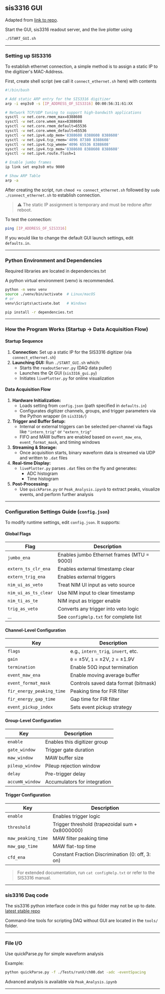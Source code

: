 ## sis3316 GUI ###

Adapted from [link to repo](https://github.com/dougUCN/sis3316_gui).

Start the GUI, sis3316 readout server, and the live plotter using 

```bash
./START_GUI.sh
```

---

### Setting up SIS3316 ###

To establish ethernet connection, a simple method is to assign a static IP to the digitizer's MAC-Address. 

First, create shell script (we call it `connect_ethernet.sh` here) with contents

```bash
#!/bin/bash

# Add static ARP entry for the SIS3316 digitizer
arp -i enp3s0 -s [IP_ADDRESS_OF_SIS3316] 00:00:56:31:61:XX

# Network TCP/UDP tuning to support high-bandwith applications
sysctl -w net.core.rmem_max=8388608
sysctl -w net.core.wmem_max=8388608
sysctl -w net.core.rmem_default=65536
sysctl -w net.core.wmem_default=65536
sysctl -w net.ipv4.udp_mem='8388608 8388608 8388608'
sysctl -w net.ipv4.tcp_rmem='4096 87380 8388608'
sysctl -w net.ipv4.tcp_wmem='4096 65536 8388608'
sysctl -w net.ipv4.tcp_mem='8388608 8388608 8388608'
sysctl -w net.ipv4.route.flush=1

# Enable jumbo frames
ip link set enp3s0 mtu 9000

# Show ARP Table
arp -a
```

After creating the script, run `chmod +x connect_ethernet.sh` followed by `sudo ./connect_ethernet.sh` to establish connection. 

> ⚠️ The static IP assignment is temporary and must be redone after reboot.

To test the connection:

```bash
ping [IP_ADDRESS_OF_SIS3316]
```

If you would like to change the default GUI launch settings, edit `defaults.in`.

---

### Python Environment and Dependencies ###

Required libraries are located in dependencies.txt

A python virtual environment (venv) is recommended.

```bash
python -m venv venv
source ./venv/bin/activate  # Linux/macOS
# or
venv\Scripts\activate.bat   # Windows

pip install -r dependencies.txt
```

---

### How the Program Works (Startup -> Data Acquisition Flow) ###

#### **Startup Sequence** ####
1. **Connection:** Set up a static IP for the SIS3316 digitizer (via `connect_ethernet.sh`)
2. **Launching GUI:** Run `./START_GUI.sh` which:
      - Starts the `readoutServer.py` (DAQ data puller)
      - Launches the Qt GUI (`sis3316_gui.py`)
      - Initiates `livePlotter.py` for online visualization

#### **Data Acquisition Flow** ####
1. **Hardware Initialization:**
      - Loads setting from `config.json` (path specified in `defaults.in`)
      - Configurates digitizer channels, groups, and trigger parameters via the Python wrapper (in `sis3316/`)
2. **Trigger and Buffer Setup:**
      - Internal or external triggers can be selected per-channel via flags like `"intern_trig"` or `"extern_trig"`
      - FIFO and MAW buffers are enabled based on `event_maw_ena`, `event_format_mask`, and timing windows
3. **Streaming & Storage:**
      - Once acquisition starts, binary waveform data is streamed via UDP and written to `.dat` files
4. **Real-time Display:**
      - `livePlotter.py` parses `.dat` files on the fly and generates:
           - ADC histogram
           - Time histogram
5. **Post-Processing:**
      - Use `quickParse.py` or `Peak_Analysis.ipynb` to extract peaks, visualize events, and perform further analysis

---

### Configuration Settings Guide (`config.json`) ###

To modify runtime settings, edit `config.json`. It supports:

#### Global Flags

| Flag               | Description |
|--------------------|-------------|
| `jumbo_ena`        | Enables jumbo Ethernet frames (MTU = 9000) |
| `extern_ts_clr_ena`| Enables external timestamp clear |
| `extern_trig_ena`  | Enables external triggers |
| `nim_ui_as_veto`   | Treat NIM UI input as veto source |
| `nim_ui_as_ts_clear` | Use NIM input to clear timestamp |
| `nim_ti_as_te`     | NIM input as trigger enable |
| `trig_as_veto`     | Converts any trigger into veto logic |
| ...                | See `configHelp.txt` for complete list |

#### Channel-Level Configuration

| Key                   | Description |
|------------------------|-------------|
| `flags`               | e.g., `intern_trig`, `invert`, etc. |
| `gain`                | `0` = ±5V, `1` = ±2V, `2` = ±1.9V |
| `termination`         | Enable 50Ω input termination |
| `event_maw_ena`       | Enable moving average buffer |
| `event_format_mask`   | Controls saved data format (bitmask) |
| `fir_energy_peaking_time` | Peaking time for FIR filter |
| `fir_energy_gap_time`     | Gap time for FIR filter |
| `event_pickup_index`  | Sets event pickup strategy |

#### Group-Level Configuration

| Key              | Description |
|------------------|-------------|
| `enable`         | Enables this digitizer group |
| `gate_window`    | Trigger gate duration |
| `maw_window`     | MAW buffer size |
| `pileup_window`  | Pileup rejection window |
| `delay`          | Pre-trigger delay |
| `accumN_window`  | Accumulators for integration |

#### Trigger Configuration

| Key              | Description |
|------------------|-------------|
| `enable`         | Enables trigger logic |
| `threshold`      | Trigger threshold (trapezoidal sum + 0x8000000) |
| `maw_peaking_time` | MAW filter peaking time |
| `maw_gap_time`     | MAW flat-top time |
| `cfd_ena`        | Constant Fraction Discrimination (0: off, 3: on) |

> For extended documentation, run `cat configHelp.txt` or refer to the SIS3316 manual.

---

### sis3316 Daq code ###

The sis3316 python interface code in this gui folder may not be up to date. [latest stable repo](https://github.com/dougUCN/SIS3316)

Command-line tools for scripting DAQ without GUI are located in the `tools/` folder.

---

### File I/O ###

Use quickParse.py for simple waveform analysis

Example:
```bash
python quickParse.py -f ./Tests/runX/ch00.dat -adc -eventSpacing
```
Advanced analysis is available via `Peak_Analysis.ipynb`

---
